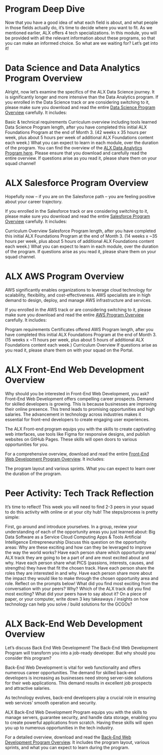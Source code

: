 # Program Deep Dive


Now that you have a good idea of what each field is about, and what people in those fields actually do, it’s time to decide where you want to fit. As we mentioned earlier, ALX offers 4 tech specializations. In this module, you will be provided with all the relevant information about these programs, so that you can make an informed choice. So what are we waiting for? Let’s get into it!

# Data Science and Data Analytics Program Overview

Alright, now let’s examine the specifics of the ALX Data Science journey. It is significantly longer and more intensive than the Data Analytics program. If you enrolled in the Data Science track or are considering switching to it, please make sure you download and read the entire [Data Science Program Overview](https://drive.google.com/file/d/125IS-wKmmm9876RSBHmzdUBA5PCKxNXS/view?usp=drive_link) carefully. It includes:

Basic & technical requirements
Curriculum overview including tools learned
Data Science Program length, after you have completed this initial ALX Foundations Program at the end of Month 3. (42 weeks x 35 hours per week, plus about 5 hours per week of additional ALX Foundations content each week.)
What you can expect to learn in each module, over the duration of the program.
You can find the overview of the [ALX Data Analytics Program here](https://intranet.alxswe.com/rltoken/9yDS_zfZWkGVsd0inbq3Bw). Please ensure that you download and carefully read the entire overview.
If questions arise as you read it, please share them on your squad channel!

# ALX Salesforce Program Overview

Hopefully now – if you are on the Salesforce path – you are feeling positive about your career trajectory.

If you enrolled in the Salesforce track or are considering switching to it, please make sure you download and read the entire [Salesforce Program Overview](https://drive.google.com/file/d/1aayoNU0aW7ySVMwkvQQ4Xe4k8tNQxs_N/view?usp=drive_link) carefully. It includes:

Curriculum Overview
Salesforce Program length, after you have completed this initial ALX Foundations Program at the end of Month 3. (14 weeks x ~35 hours per week, plus about 5 hours of additional ALX Foundations content each week.)
What you can expect to learn in each module, over the duration of the program.
If questions arise as you read it, please share them on your squad channel.

# ALX AWS Program Overview

AWS significantly enables organizations to leverage cloud technology for scalability, flexibility, and cost-effectiveness. AWS specialists are in high demand to design, deploy, and manage AWS infrastructure and services.

If you enrolled in the AWS track or are considering switching to it, please make sure you download and read the entire [AWS Program Overview](https://drive.google.com/file/d/1hlp0_L7x3nvE39Q5dZ0jOK7zhUl36Ty6/view?usp=drive_link) carefully. It includes:

Program requirements
Certificates offered
AWS Program length, after you have completed this initial ALX Foundations Program at the end of Month 3. (15 weeks x ~11 hours per week, plus about 5 hours of additional ALX Foundations content each week.)
Curriculum Overview
If questions arise as you read it, please share them on with your squad on the Portal.

# ALX Front-End Web Development Overview


Why should you be interested in Front-End Web Development, you ask?
Front-End Web Development offers compelling career prospects. Demand for skilled developers is growing. This is because businesses are improving their online presence. This trend leads to promising opportunities and high salaries. The advancement in technology across industries makes it essential for front-end developers to create engaging user experiences.

The ALX Front-end program equips you with the skills to create captivating web interfaces, use tools like Figma for responsive designs, and publish websites on GitHub Pages. These skills will open doors to various opportunities for you.

For a comprehensive overview, download and read the entire [Front-End Web Development Program Overview](https://intranet.alxswe.com/rltoken/qOARrOGCiOR9gPGVhuMrXw). It includes:

The program layout and various sprints.
What you can expect to learn over the duration of the program.

# Peer Activity: Tech Track Reflection
It’s time to reflect!
This week you will need to find 2-3 peers in your squad to do this activity with online or at your city hub! The steps/process is pretty simple:

First, go around and introduce yourselves.
In a group, review your understanding of each of the opportunity areas you just learned about:
Big Data
Software as a Service
Cloud Computing
Apps & Tools
Artificial Intelligence
Entrepreneurship
Discuss this question on the opportunity areas: Why are these exciting and how can they be leveraged to improve the way the world works?
Have each person share which opportunity area/ ALX track they are going to be a part of and are most excited about and why.
Have each person share what PICS (passions, interests, causes, and strengths) they have that fit the chosen track.
Have each person share the roles they are interested in and why.
Have each person share more about the impact they would like to make through the chosen opportunity area and role.
Reflect on the prompts below!
What did you find most exciting from the conversation with your peers? Why?
Which of the ALX track did you find most exciting? What did your peers have to say about it?
On a piece of paper, or your computer, write down 3 key takeaways / insights on how technology can help you solve / build solutions for the GCGOs?

# ALX Back-End Web Development Overview


Let’s discuss Back End Web Development!
The Back-End Web Development Program will transform you into a job-ready developer. But why should you consider this program?

Back-End Web Development is vital for web functionality and offers numerous career opportunities. The demand for skilled back-end developers is increasing as businesses need strong server-side solutions for their web applications. This demand results in excellent job prospects and attractive salaries.

As technology evolves, back-end developers play a crucial role in ensuring web services’ smooth operation and security.

ALX Back-End Web Development Program equips you with the skills to manage servers, guarantee security, and handle data storage, enabling you to create powerful applications from scratch. Having these skills will open you up to numerous opportunities in the tech industry.

For a detailed overview, download and read the [Back-End Web Development Program Overview](https://intranet.alxswe.com/rltoken/0NRq_cwFE1FrFlm4tvjpvw). It includes the program layout, various sprints, and what you can expect to learn during the program.